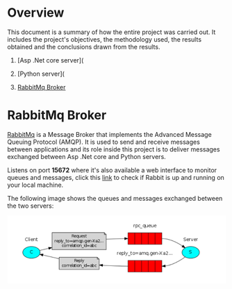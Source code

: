 # Overview

This document is a summary of how the entire project was carried out. It includes the project's objectives, the methodology used, the results obtained and the conclusions drawn from the results. 

1. [Asp .Net core server](

2. [Python server](

3. [RabbitMq Broker](#rabbitmq-broker)

# RabbitMq Broker

[RabbitMq](https://www.rabbitmq.com/documentation.html) is a Message Broker that implements the Advanced Message Queuing Protocol (AMQP). It is used to send and receive messages between applications and its role inside this project is to deliver messages exchanged between Asp .Net core and Python servers.

Listens on port **15672** where it's also available a web interface to monitor queues and messages, click this [link](http://localhost:15672) to check if Rabbit is up and running on your local machine.

The following image shows the queues and messages exchanged between the two servers:

![RabbitMq](./images/pattern.png)
